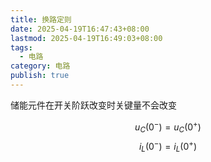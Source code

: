 ```yaml
---
title: 换路定则
date: 2025-04-19T16:47:43+08:00
lastmod: 2025-04-19T16:49:03+08:00
tags:
  - 电路
category: 电路
publish: true
---
```


储能元件在开关阶跃改变时关键量不会改变

$$
u_{C}(0^{-})=u_{C}(0^{+})
$$
$$
i_{L}(0^{-})=i_{L}(0^{+})
$$
